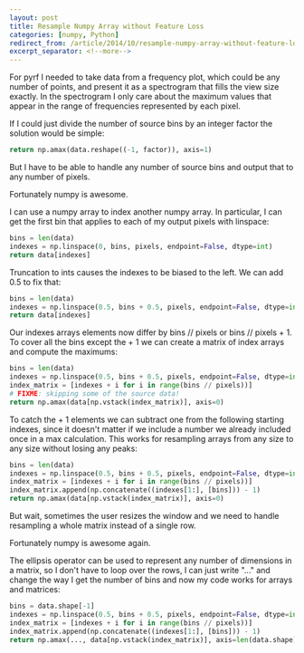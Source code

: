 ```yaml
---
layout: post
title: Resample Numpy Array without Feature Loss
categories: [numpy, Python]
redirect_from: /article/2014/10/resample-numpy-array-without-feature-loss/
excerpt_separator: <!--more-->
---
```



For pyrf I needed to take data from a frequency plot, which could be any number of points, and present it as a spectrogram that fills the view size exactly. In the spectrogram I only care about the maximum values that appear in the range of frequencies represented by each pixel.

If I could just divide the number of source bins by an integer factor the solution would be simple:

```python
return np.amax(data.reshape((-1, factor)), axis=1)
```

But I have to be able to handle any number of source bins and output that to any number of pixels.

Fortunately numpy is awesome.

<!--more-->

I can use a numpy array to index another numpy array. In particular, I can get the first bin that applies to each of my output pixels with linspace:

```python
bins = len(data)
indexes = np.linspace(0, bins, pixels, endpoint=False, dtype=int)
return data[indexes]
```

Truncation to ints causes the indexes to be biased to the left. We can add 0.5 to fix that:

```python
bins = len(data)
indexes = np.linspace(0.5, bins + 0.5, pixels, endpoint=False, dtype=int)
return data[indexes]
```

Our indexes arrays elements now differ by bins // pixels or bins // pixels + 1. To cover all the bins except the + 1 we can create a matrix of index arrays and compute the maximums:

```python
bins = len(data)
indexes = np.linspace(0.5, bins + 0.5, pixels, endpoint=False, dtype=int)
index_matrix = [indexes + i for i in range(bins // pixels))]
# FIXME: skipping some of the source data!
return np.amax(data[np.vstack(index_matrix)], axis=0)
```

To catch the + 1 elements we can subtract one from the following starting indexes, since it doesn't matter if we include a number we already included once in a max calculation. This works for resampling arrays from any size to any size without losing any peaks:

```python
bins = len(data)
indexes = np.linspace(0.5, bins + 0.5, pixels, endpoint=False, dtype=int)
index_matrix = [indexes + i for i in range(bins // pixels))]
index_matrix.append(np.concatenate((indexes[1:], [bins])) - 1)
return np.amax(data[np.vstack(index_matrix)], axis=0)
```

But wait, sometimes the user resizes the window and we need to handle resampling a whole matrix instead of a single row.

Fortunately numpy is awesome again.

The ellipsis operator can be used to represent any number of dimensions in a matrix, so I don't have to loop over the rows, I can just write "..." and change the way I get the number of bins and now my code works for arrays and matrices:

```python
bins = data.shape[-1]
indexes = np.linspace(0.5, bins + 0.5, pixels, endpoint=False, dtype=int)
index_matrix = [indexes + i for i in range(bins // pixels))]
index_matrix.append(np.concatenate((indexes[1:], [bins])) - 1)
return np.amax(..., data[np.vstack(index_matrix)], axis=len(data.shape) - 1)
```
